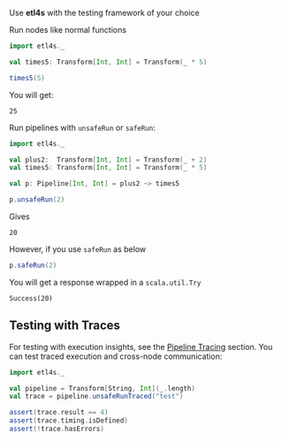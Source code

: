 
Use **etl4s** with the testing framework of your choice

Run nodes like normal functions
```scala
import etl4s._

val times5: Transform[Int, Int] = Transform(_ * 5)

times5(5)
```

You will get:
```
25
```

Run pipelines with `unsafeRun` or `safeRun`:

```scala
import etl4s._

val plus2:  Transform[Int, Int] = Transform(_ + 2)
val times5: Transform[Int, Int] = Transform(_ * 5)

val p: Pipeline[Int, Int] = plus2 ~> times5

p.unsafeRun(2)
```
Gives
```
20
```
However, if you use `safeRun` as below
```scala
p.safeRun(2)
```
You will get a response wrapped in a `scala.util.Try`
```
Success(20)
```

## Testing with Traces

For testing with execution insights, see the [Pipeline Tracing](trace.md) section. You can test traced execution and cross-node communication:

```scala
import etl4s._

val pipeline = Transform[String, Int](_.length)
val trace = pipeline.unsafeRunTraced("test")

assert(trace.result == 4)
assert(trace.timing.isDefined)
assert(!trace.hasErrors)
```

